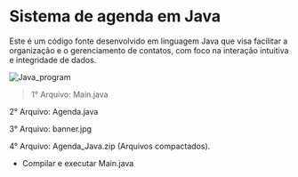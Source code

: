 # Sistema de agenda em Java

Este é um código fonte desenvolvido em linguagem Java que visa facilitar a organização e o gerenciamento de contatos, com foco na interação intuitiva e integridade de dados. 

![Java_program](https://github.com/ELBRASILE/software-de-agenda/assets/131385064/226b40d9-ca7c-4abf-9499-950b46a8f168)

> 1° Arquivo: Main.java

2° Arquivo: Agenda.java

3° Arquivo: banner.jpg 

4° Arquivo: Agenda_Java.zip (Arquivos compactados). 

- Compilar e executar Main.java
